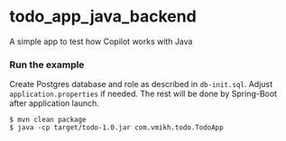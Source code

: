 # todo_app_java_backend
A simple app to test how Copilot works with Java

### Run the example
Create Postgres database and role as described in `db-init.sql`. Adjust `application.properties` if needed. The rest will be done by Spring-Boot after application launch.

```
$ mvn clean package
$ java -cp target/todo-1.0.jar com.vmikh.todo.TodoApp
```